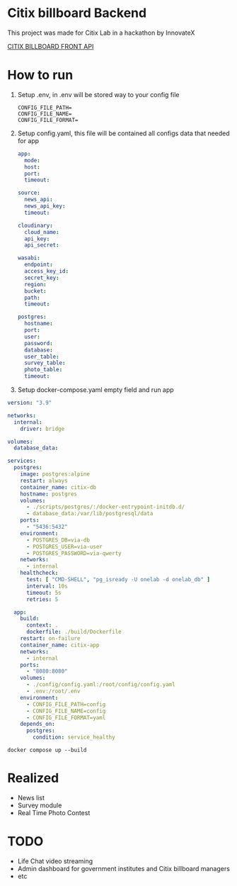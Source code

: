 # Citix billboard Backend
This project was made for Citix Lab in a hackathon by InnovateX

[CITIX BILLBOARD FRONT API](https://github.com/Eager-coder/citix-billboard-frontend/tree/main)
# How to run
1. Setup .env, in .env will be stored way to your config file
    ```env
    CONFIG_FILE_PATH=
    CONFIG_FILE_NAME=
    CONFIG_FILE_FORMAT=
    ```
2. Setup config.yaml, this file will be contained all configs data that needed for app
    ```yaml
    app:
      mode:
      host:
      port:
      timeout:
    
    source:
      news_api:
      news_api_key:
      timeout:
    
    cloudinary:
      cloud_name:
      api_key:
      api_secret:
    
    wasabi:
      endpoint:
      access_key_id:
      secret_key:
      region:
      bucket:
      path:
      timeout:
    
    postgres:
      hostname:
      port:
      user:
      password:
      database:
      user_table:
      survey_table:
      photo_table:
      timeout:
    ```

3. Setup docker-compose.yaml empty field and run app
```yaml
version: "3.9"

networks:
  internal:
    driver: bridge

volumes:
  database_data:

services:
  postgres:
    image: postgres:alpine
    restart: always
    container_name: citix-db
    hostname: postgres
    volumes:
      - ./scripts/postgres/:/docker-entrypoint-initdb.d/
      - database_data:/var/lib/postgresql/data
    ports:
      - "5436:5432"
    environment:
      - POSTGRES_DB=via-db
      - POSTGRES_USER=via-user
      - POSTGRES_PASSWORD=via-qwerty
    networks:
      - internal
    healthcheck:
      test: [ "CMD-SHELL", "pg_isready -U onelab -d onelab_db" ]
      interval: 10s
      timeout: 5s
      retries: 5

  app:
    build:
      context: .
      dockerfile: ./build/Dockerfile
    restart: on-failure
    container_name: citix-app
    networks:
      - internal
    ports:
      - "8080:8080"
    volumes:
      - ./config/config.yaml:/root/config/config.yaml
      - .env:/root/.env
    environment:
      - CONFIG_FILE_PATH=config
      - CONFIG_FILE_NAME=config
      - CONFIG_FILE_FORMAT=yaml
    depends_on:
      postgres:
        condition: service_healthy
```

```shell
docker compose up --build
```

# Realized
- News list
- Survey module
- Real Time Photo Contest

# TODO
- Life Chat video streaming
- Admin dashboard for government institutes and Citix billboard managers
- etc
